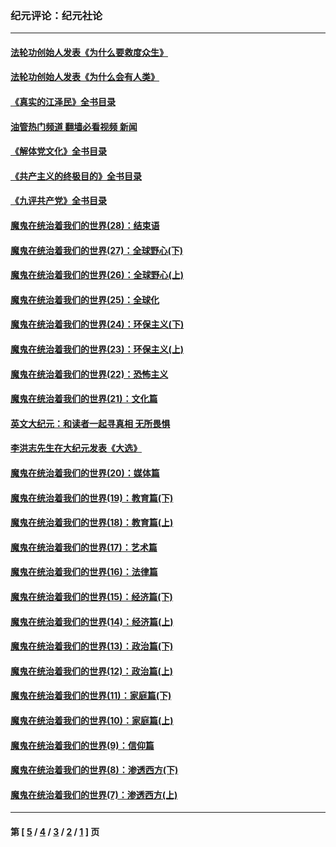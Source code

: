 ### 纪元评论：纪元社论
---
#### [法轮功创始人发表《为什么要救度众生》](../../pages/nsc422/n13975246.md?05180330) 
#### [法轮功创始人发表《为什么会有人类》](../../pages/nsc422/n13912117.md?05180330) 
#### [《真实的江泽民》全书目录](../../pages/nsc422/n13721399.md?05180330) 
#### [油管热门频道 翻墙必看视频 新闻](ok?05180330)
#### [《解体党文化》全书目录](../../pages/nsc422/n13721157.md?05180330) 
#### [《共产主义的终极目的》全书目录](../../pages/nsc422/n13721048.md?05180330) 
#### [《九评共产党》全书目录](../../pages/nsc422/n13708085.md?05180330) 
#### [魔鬼在统治着我们的世界(28)：结束语](../../pages/nsc422/n10936246.md?05180330) 
#### [魔鬼在统治着我们的世界(27)：全球野心(下)](../../pages/nsc422/n10928319.md?05180330) 
#### [魔鬼在统治着我们的世界(26)：全球野心(上)](../../pages/nsc422/n10900318.md?05180330) 
#### [魔鬼在统治着我们的世界(25)：全球化](../../pages/nsc422/n10788205.md?05180330) 
#### [魔鬼在统治着我们的世界(24)：环保主义(下)](../../pages/nsc422/n10695307.md?05180330) 
#### [魔鬼在统治着我们的世界(23)：环保主义(上)](../../pages/nsc422/n10688613.md?05180330) 
#### [魔鬼在统治着我们的世界(22)：恐怖主义](../../pages/nsc422/n10614727.md?05180330) 
#### [魔鬼在统治着我们的世界(21)：文化篇](../../pages/nsc422/n10597706.md?05180330) 
#### [英文大纪元：和读者一起寻真相 无所畏惧](../../pages/nsc422/n12542027.md?05180330) 
#### [李洪志先生在大纪元发表《大选》](../../pages/nsc422/n12534746.md?05180330) 
#### [魔鬼在统治着我们的世界(20)：媒体篇](../../pages/nsc422/n10586579.md?05180330) 
#### [魔鬼在统治着我们的世界(19)：教育篇(下)](../../pages/nsc422/n10564808.md?05180330) 
#### [魔鬼在统治着我们的世界(18)：教育篇(上)](../../pages/nsc422/n10526970.md?05180330) 
#### [魔鬼在统治着我们的世界(17)：艺术篇](../../pages/nsc422/n10499093.md?05180330) 
#### [魔鬼在统治着我们的世界(16)：法律篇](../../pages/nsc422/n10485969.md?05180330) 
#### [魔鬼在统治着我们的世界(15)：经济篇(下)](../../pages/nsc422/n10469975.md?05180330) 
#### [魔鬼在统治着我们的世界(14)：经济篇(上)](../../pages/nsc422/n10457370.md?05180330) 
#### [魔鬼在统治着我们的世界(13)：政治篇(下)](../../pages/nsc422/n10448270.md?05180330) 
#### [魔鬼在统治着我们的世界(12)：政治篇(上)](../../pages/nsc422/n10444576.md?05180330) 
#### [魔鬼在统治着我们的世界(11)：家庭篇(下)](../../pages/nsc422/n10440961.md?05180330) 
#### [魔鬼在统治着我们的世界(10)：家庭篇(上)](../../pages/nsc422/n10435448.md?05180330) 
#### [魔鬼在统治着我们的世界(9)：信仰篇](../../pages/nsc422/n10432159.md?05180330) 
#### [魔鬼在统治着我们的世界(8)：渗透西方(下)](../../pages/nsc422/n10429603.md?05180330) 
#### [魔鬼在统治着我们的世界(7)：渗透西方(上)](../../pages/nsc422/n10426013.md?05180330) 

---
#### 第 [ [5](./5.md?05180330) / [4](./4.md?05180330) / [3](./3.md?05180330) / [2](./2.md?05180330) / [1](./1.md?05180330) ] 页
